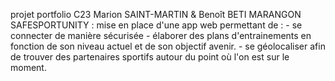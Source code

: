 projet portfolio C23 Marion SAINT-MARTIN & Benoît BETI MARANGON
SAFESPORTUNITY : mise en place d'une app web permettant de : 
    - se connecter de manière sécurisée
    - élaborer des plans d'entrainements en fonction de son niveau actuel et de son objectif avenir.
    - se géolocaliser afin de trouver des partenaires sportifs autour du point où l'on est sur le moment.